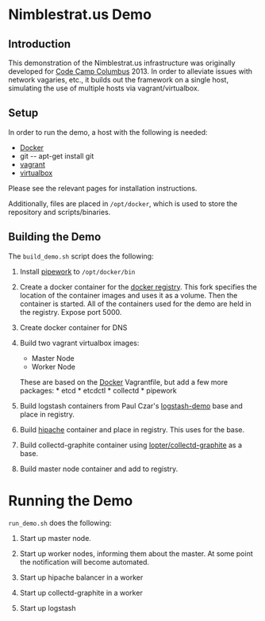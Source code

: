 # Nimblestrat.us Demo

## Introduction

This demonstration of the Nimblestrat.us infrastructure was originally developed for [Code Camp Columbus](http://codecampcolumbus.com) 2013. In order to alleviate issues with network vagaries, etc., it builds out the framework on a single host, simulating the use of multiple hosts via vagrant/virtualbox.  

## Setup

In order to run the demo, a host with the following is needed:

* [Docker](http://docker.io)
* git -- apt-get install git
* [vagrant](http://vagrantup.com)
* [virtualbox](http://virtualbox.org)

Please see the relevant pages for installation instructions.

Additionally, files are placed in `/opt/docker`, which is used to store the repository and scripts/binaries.

## Building the Demo

The `build_demo.sh` script does the following:


1. Install [pipework](https://github.com/jpetazzo/pipework) to `/opt/docker/bin`

2. Create a docker container for the [docker registry](https://github.com/nimblestratus/docker-registry).  This fork specifies the location of the container images and uses it as a volume.  Then the container is started.  All of the containers used for the demo are held in the registry.  Expose port 5000.

3. Create docker container for DNS 

4. Build two vagrant virtualbox images:
   * Master Node
   * Worker Node
   
   These are based on the [Docker](http://github.com/dotcloud/docker) Vagrantfile, but add a few more packages:
	   * etcd
	   * etcdctl
	   * collectd
	   * pipework

5. Build logstash containers from Paul Czar's [logstash-demo](https://github.com/paulczar/docker-logstash-demo) base and place in registry.

6. Build [hipache](https://github.com/dotcloud/hipache) container and place in registry. This uses [](https://index.docker.io/u/samalba/hipache/) for the base.

7. Build collectd-graphite container using [lopter/collectd-graphite](https://index.docker.io/u/lopter/collectd-graphite/) as a base.

8. Build master node container and add to registry.


# Running the Demo

`run_demo.sh` does the following:


1. Start up master node.

2. Start up worker nodes, informing them about the master.  At some point the notification will become automated.

3. Start up hipache balancer in a worker

4. Start up collectd-graphite in a worker

5. Start up logstash

